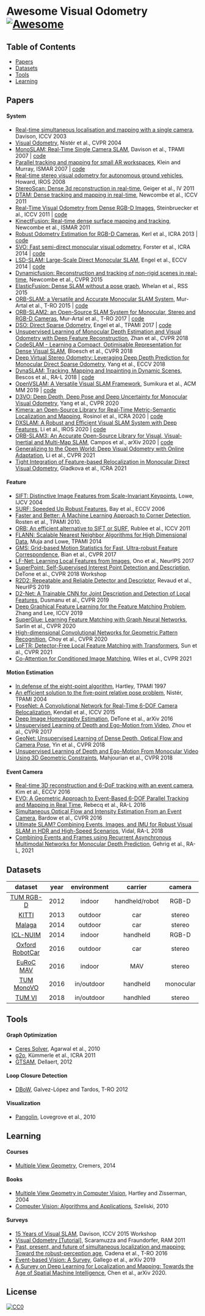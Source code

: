 # Awesome Visual Odometry [![Awesome](https://cdn.rawgit.com/sindresorhus/awesome/d7305f38d29fed78fa85652e3a63e154dd8e8829/media/badge.svg)](https://github.com/sindresorhus/awesome)

## Table of Contents

- [Papers](#papers)
- [Datasets](#datasets)
- [Tools](#tools)
- [Learning](#courses)

## Papers

#### System

- [Real-time simultaneous localisation and mapping with a single camera](https://ieeexplore.ieee.org/abstract/document/1238654), Davison, ICCV 2003
- [Visual Odometry](https://ieeexplore.ieee.org/abstract/document/1315094?casa_token=9MFPKQrYt0oAAAAA:se45fHIngWObVwjYS5y3Dhlo5WPb8b-K8an41ecJhDVwFhCqUzEObJXvZx95f9VO0qm3TVTrlTY), Nistér et al., CVPR 2004
- [MonoSLAM: Real-Time Single Camera SLAM](https://ieeexplore.ieee.org/abstract/document/4160954), Davison et al., TPAMI 2007 | [code](https://github.com/rrg-polito/mono-slam)
- [Parallel tracking and mapping for small AR workspaces](https://www.robots.ox.ac.uk/~gk/publications/KleinMurray2007ISMAR.pdf), Klein and Murray, ISMAR 2007 | [code](http://www.robots.ox.ac.uk/~gk/PTAM/)
- [Real-time stereo visual odometry for autonomous ground vehicles](https://ieeexplore.ieee.org/document/4651147), Howard, IROS 2008
- [StereoScan: Dense 3d reconstruction in real-time](https://ieeexplore.ieee.org/document/5940405), Geiger et al., IV 2011
- [DTAM: Dense tracking and mapping in real-time](https://ieeexplore.ieee.org/abstract/document/6126513), Newcombe et al., ICCV 2011
- [Real-Time Visual Odometry from Dense RGB-D Images](https://vision.cs.tum.edu/_media/spezial/bib/steinbruecker_sturm_cremers_iccv11.pdf), Steinbruecker et al., ICCV 2011 | [code](https://github.com/tum-vision/dvo_slam)
- [KinectFusion: Real-time dense surface mapping and tracking](https://ieeexplore.ieee.org/abstract/document/6162880), Newcombe et al., ISMAR 2011
- [Robust Odometry Estimation for RGB-D Cameras](https://vision.in.tum.de/_media/spezial/bib/kerl13icra.pdf), Kerl et al., ICRA 2013 | [code](https://github.com/tum-vision/dvo_slam)
- [SVO: Fast semi-direct monocular visual odometry](https://ieeexplore.ieee.org/document/6906584), Forster et al., ICRA 2014 | [code](https://github.com/uzh-rpg/rpg_svo)
- [LSD-SLAM: Large-Scale Direct Monocular SLAM](https://link.springer.com/chapter/10.1007/978-3-319-10605-2_54), Engel et al., ECCV 2014 | [code]((https://github.com/tum-vision/lsd_slam))
- [Dynamicfusion: Reconstruction and tracking of non-rigid scenes in real-time](https://ieeexplore.ieee.org/document/7298631), Newcombe et al., CVPR 2015
- [ElasticFusion: Dense SLAM without a pose graph](http://roboticsproceedings.org/rss11/p01.pdf), Whelan et al., RSS 2015
- [ORB-SLAM: a Versatile and Accurate Monocular SLAM System](https://ieeexplore.ieee.org/document/7219438), Mur-Artal et al., T-RO 2015 | [code](https://github.com/raulmur/ORB_SLAM)
- [ORB-SLAM2: an Open-Source SLAM System for Monocular, Stereo and RGB-D Cameras](https://arxiv.org/abs/1610.06475), Mur-Artal et al., T-RO 2017 | [code](https://github.com/raulmur/ORB_SLAM2)
- [DSO: Direct Sparse Odometry](https://ieeexplore.ieee.org/iel7/34/4359286/07898369.pdf), Engel et al., TPAMI 2017 | [code](https://github.com/JakobEngel/dso_ros)
- [Unsupervised Learning of Monocular Depth Estimation and Visual Odometry with Deep Feature Reconstruction](https://openaccess.thecvf.com/content_cvpr_2018/html/Zhan_Unsupervised_Learning_of_CVPR_2018_paper.html), Zhan et al., CVPR 2018
- [CodeSLAM - Learning a Compact, Optimisable Representation for Dense Visual SLAM](https://arxiv.org/abs/1804.00874), Bloesch et al., CVPR 2018
- [Deep Virtual Stereo Odometry: Leveraging Deep Depth Prediction for Monocular Direct Sparse Odometry](https://openaccess.thecvf.com/content_ECCV_2018/html/Nan_Yang_Deep_Virtual_Stereo_ECCV_2018_paper.html), Yang et al., ECCV 2018
- [DynaSLAM: Tracking, Mapping and Inpainting in Dynamic Scenes](https://arxiv.org/abs/1806.05620), Bescos et al., RA-L 2018 | [code](https://github.com/BertaBescos/DynaSLAM)
- [OpenVSLAM: A Versatile Visual SLAM Framework](https://arxiv.org/abs/1910.01122), Sumikura et al., ACM MM 2019 | [code](https://github.com/xdspacelab/openvslam)
- [D3VO: Deep Depth, Deep Pose and Deep Uncertainty for Monocular Visual Odometry](https://arxiv.org/abs/2003.01060), Yang et al., CVPR 2020
- [Kimera: an Open-Source Library for Real-Time Metric-Semantic Localization and Mapping](https://github.com/MIT-SPARK/Kimera), Rosinol et al., ICRA 2020 | [code](https://arxiv.org/abs/1910.02490)
- [DXSLAM: A Robust and Efficient Visual SLAM System with Deep Features](https://arxiv.org/pdf/2008.05416), Li et al., IROS 2020 | [code](https://github.com/ivipsourcecode/dxslam)
- [ORB-SLAM3: An Accurate Open-Source Library for Visual, Visual-Inertial and Multi-Map SLAM](https://arxiv.org/abs/2007.11898), Campos et al., arXiv 2020 | [code](https://github.com/UZ-SLAMLab/ORB_SLAM3)
- [Generalizing to the Open World: Deep Visual Odometry with Online Adaptation](https://arxiv.org/abs/2103.15279), Li et al., CVPR 2021
- [Tight Integration of Feature-based Relocalization in Monocular Direct Visual Odometry](https://arxiv.org/abs/2102.01191), Gladkova et al., ICRA 2021

#### Feature

- [SIFT: Distinctive Image Features from Scale-Invariant Keypoints](https://link.springer.com/article/10.1023/B:VISI.0000029664.99615.94), Lowe, IJCV 2004
- [SURF: Speeded Up Robust Features](https://link.springer.com/chapter/10.1007/11744023_32), Bay et al., ECCV 2006
- [Faster and Better: A Machine Learning Approach to Corner Detection](https://ieeexplore.ieee.org/document/4674368), Rosten et al., TPAMI 2010.
- [ORB: An efficient alternative to SIFT or SURF](https://ieeexplore.ieee.org/document/6126544), Rublee et al., ICCV 2011
- [FLANN: Scalable Nearest Neighbor Algorithms for High Dimensional Data](https://ieeexplore.ieee.org/document/6809191), Muja and Lowe, TPAMI 2014
- [GMS: Grid-based Motion Statistics for Fast, Ultra-robust Feature Correspondence](https://ieeexplore.ieee.org/document/8099785), Bian et al., CVPR 2017
- [LF-Net: Learning Local Features from Images](https://arxiv.org/abs/1805.09662), Ono et al., NeurIPS 2017
- [SuperPoint: Self-Supervised Interest Point Detection and Description](https://arxiv.org/abs/1712.07629), DeTone et al., CVPR 2018 Workshop
- [R2D2: Repeatable and Reliable Detector and Descriptor](https://arxiv.org/abs/1906.06195), Revaud et al., NeurIPS 2019
- [D2-Net: A Trainable CNN for Joint Description and Detection of Local Features](https://arxiv.org/abs/1905.03561), Dusmanu et al., CVPR 2019
- [Deep Graphical Feature Learning for the Feature Matching Problem](https://openaccess.thecvf.com/content_ICCV_2019/html/Zhang_Deep_Graphical_Feature_Learning_for_the_Feature_Matching_Problem_ICCV_2019_paper.html), Zhang and Lee, ICCV 2019
- [SuperGlue: Learning Feature Matching with Graph Neural Networks](https://arxiv.org/abs/1911.11763), Sarlin et al., CVPR 2020
- [High-dimensional Convolutional Networks for Geometric Pattern Recognition](https://arxiv.org/abs/2005.08144), Choy et al., CVPR 2020
- [LoFTR: Detector-Free Local Feature Matching with Transformers](https://arxiv.org/abs/2104.00680), Sun et al., CVPR 2021
- [Co-Attention for Conditioned Image Matching](https://arxiv.org/abs/2007.08480), Wiles et al., CVPR 2021

#### Motion Estimation

- [In defense of the eight-point algorithm](https://ieeexplore.ieee.org/abstract/document/601246), Hartley, TPAMI 1997
- [An efficient solution to the five-point relative pose problem](https://ieeexplore.ieee.org/abstract/document/1288525?casa_token=SdQVAwGw1SsAAAAA:ehTyMRy_9qvpPNPduQaWiVWoO5SlEmfFtnXL222Ojg9icueDFUKXjVcr-DojSetVXSe4l76rduc), Nistér, TPAMI 2004
- [PoseNet: A Convolutional Network for Real-Time 6-DOF Camera Relocalization](https://www.cv-foundation.org/openaccess/content_iccv_2015/html/Kendall_PoseNet_A_Convolutional_ICCV_2015_paper.html), Kendall et al., ICCV 2015
- [Deep Image Homography Estimation](https://arxiv.org/abs/1606.03798), DeTone et al., arXiv 2016
- [Unsupervised Learning of Depth and Ego-Motion from Video](https://people.eecs.berkeley.edu/~tinghuiz/projects/SfMLearner/cvpr17_sfm_final.pdf), Zhou et al., CVPR 2017
- [GeoNet: Unsupervised Learning of Dense Depth, Optical Flow and Camera Pose](https://openaccess.thecvf.com/content_cvpr_2018/html/Yin_GeoNet_Unsupervised_Learning_CVPR_2018_paper.html), Yin et al., CVPR 2018
- [Unsupervised Learning of Depth and Ego-Motion From Monocular Video Using 3D Geometric Constraints](https://openaccess.thecvf.com/content_cvpr_2018/html/Mahjourian_Unsupervised_Learning_of_CVPR_2018_paper.html), Mahjourian et al., CVPR 2018


#### Event Camera
- [Real-time 3D reconstruction and 6-DoF tracking with an event camera](https://link.springer.com/chapter/10.1007/978-3-319-46466-4_21), Kim et al., ECCV 2016
- [EVO: A Geometric Approach to Event-Based 6-DOF Parallel Tracking and Mapping in Real Time](https://ieeexplore.ieee.org/abstract/document/7797445), Rebecq et al., RA-L 2016
- [Simultaneous Optical Flow and Intensity Estimation From an Event Camera](https://openaccess.thecvf.com/content_cvpr_2016/html/Bardow_Simultaneous_Optical_Flow_CVPR_2016_paper.html), Bardow et al., CVPR 2016
- [Ultimate SLAM? Combining Events, Images, and IMU for Robust Visual SLAM in HDR and High-Speed Scenarios](https://arxiv.org/abs/1709.06310), Vidal, RA-L 2018
- [Combining Events and Frames using Recurrent Asynchronous Multimodal Networks for Monocular Depth Prediction](https://arxiv.org/abs/2102.09320), Gehrig et al., RA-L, 2021

## Datasets

|dataset|year|environment| carrier | camera |
|:-:|:-:|:-:|:-:|:-:|
|[TUM RGB-D](http://vision.in.tum.de/data/datasets/rgbd-dataset/download) | 2012 | indoor | handheld/robot | RGB-D
|[KITTI](http://www.cvlibs.net/datasets/kitti)| 2013 | outdoor | car | stereo
| [Malaga](https://www.mrpt.org/MalagaUrbanDataset) | 2014 | outdoor | car | stereo
| [ICL-NUIM](https://www.doc.ic.ac.uk/~ahanda/VaFRIC/iclnuim.html) | 2014 | indoor | handheld | RGB-D
| [Oxford RobotCar](https://robotcar-dataset.robots.ox.ac.uk/) | 2016 | outdoor | car | stereo
| [EuRoC MAV](https://projects.asl.ethz.ch/datasets/doku.php?id=kmavvisualinertialdatasets) | 2016 | indoor | MAV | stereo
| [TUM MonoVO](https://vision.in.tum.de/data/datasets/mono-dataset) | 2016 | in/outdoor | handheld | monocular
| [TUM VI](https://vision.in.tum.de/data/datasets/visual-inertial-dataset) | 2018 | in/outdoor | handhled | stereo

## Tools

#### Graph Optimization

- [Ceres Solver](https://github.com/ceres-solver/ceres-solver), Agarwal et al., 2010
- [g2o](https://github.com/RainerKuemmerle/g2o), Kümmerle et al., ICRA 2011
- [GTSAM](https://collab.cc.gatech.edu/borg/gtsam?destination=node%2F299), Dellaert, 2012

#### Loop Closure Detection

- [DBoW](https://github.com/dorian3d/DBoW2), Galvez-López and Tardos, T-RO 2012

#### Visualization

- [Pangolin](https://github.com/stevenlovegrove/Pangolin), Lovegrove et al., 2010

## Learning

#### Courses

- [Multiple View Geometry](https://vision.in.tum.de/teaching/online/mvg), Cremers, 2014

#### Books
- [Multiple View Geometry in Computer Vision](https://www.robots.ox.ac.uk/~vgg/hzbook/), Hartley and Zisserman, 2004
- [Computer Vision: Algorithms and Applications](https://szeliski.org/Book/), Szeliski, 2010
#### Surveys

- [15 Years of Visual SLAM](http://wp.doc.ic.ac.uk/thefutureofslam/wp-content/uploads/sites/93/2015/12/slides_ajd.pdf), Davison, ICCV 2015 Workshop
- [Visual Odometry [Tutorial]](https://ieeexplore.ieee.org/abstract/document/6096039?casa_token=VV2yka6jC-EAAAAA:SVUZ6BWao5ZhKVQmqoJwqj-5hfDL5oq15StyyfFKV2--bXwuM0YX9_G6lZODuZE5HGPwATdTz1o), Scaramuzza and Fraundorfer, RAM 2011
- [Past, present, and future of simultaneous localization and mapping: Toward the robust-perception age](https://ieeexplore.ieee.org/abstract/document/7747236), Cadena et al., T-RO 2016
- [Event-based Vision: A Survey](https://arxiv.org/abs/1904.08405), Gallego et al., arXiv 2019
- [A Survey on Deep Learning for Localization and Mapping: Towards the Age of Spatial Machine Intelligence](https://arxiv.org/abs/2006.12567), Chen et al., arXiv 2020.


## License

[![CC0](http://mirrors.creativecommons.org/presskit/buttons/88x31/svg/cc-zero.svg)](https://creativecommons.org/publicdomain/zero/1.0/)